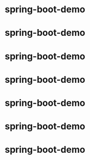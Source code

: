 # spring-boot-demo
# spring-boot-demo
# spring-boot-demo
# spring-boot-demo
# spring-boot-demo
# spring-boot-demo
# spring-boot-demo
